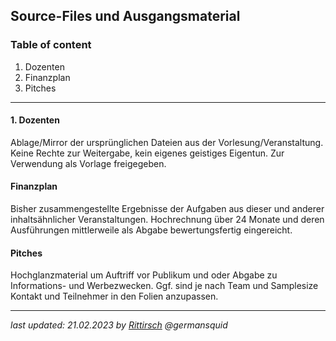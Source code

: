 ## Source-Files und Ausgangsmaterial

### Table of content

 1. Dozenten
 2. Finanzplan
 3. Pitches

***

#### 1. Dozenten

Ablage/Mirror der ursprünglichen Dateien aus der Vorlesung/Veranstaltung. Keine Rechte zur Weitergabe, kein eigenes geistiges Eigentun. Zur Verwendung als Vorlage freigegeben.

#### Finanzplan

Bisher zusammengestellte Ergebnisse der Aufgaben aus dieser und anderer inhaltsähnlicher Veranstaltungen. Hochrechnung über 24 Monate und deren Ausführungen mittlerweile als Abgabe bewertungsfertig eingereicht.

#### Pitches

Hochglanzmaterial um Auftriff vor Publikum und oder Abgabe zu Informations- und Werbezwecken. Ggf. sind je nach Team und Samplesize Kontakt und Teilnehmer in den Folien anzupassen.

***

*last updated: 21.02.2023 by [Rittirsch](https://github.com/germansquid) @germansquid*
